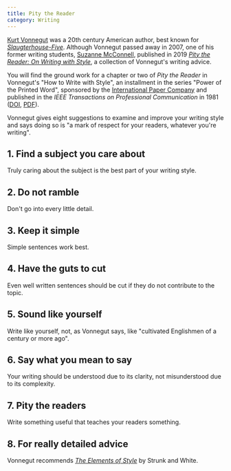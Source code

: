 ```yaml
---
title: Pity the Reader
category: Writing
---
```


[Kurt Vonnegut](https://en.wikipedia.org/wiki/Kurt_Vonnegut) was a 20th century American author, best known for [_Slaugterhouse-Five_](https://www.amazon.com/Slaughterhouse-Five-Novel-Modern-Library-Novels/dp/0385333846). Although Vonnegut passed away in 2007, one of his former writing students, [Suzanne McConnell](https://suzannemcconnell.com/), published in 2019 [_Pity the Reader: On Writing with Style_](https://www.amazon.com/Pity-Reader-Writing-Kurt-Vonnegut/dp/1644210215/), a collection of Vonnegut's writing advice.

You will find the ground work for a chapter or two of _Pity the Reader_ in Vonnegut's "How to Write with Style", an installment in the series "Power of the Printed Word", sponsored by the [International Paper Company](https://en.wikipedia.org/wiki/International_Paper) and published in the _IEEE Transactions on Professional Communication_ in 1981 ([DOI](https://doi.org/10.1109/TPC.1981.6447837), [PDF](https://kmh-lanl.hansonhub.com/pc-24-66-vonnegut.pdf)).

Vonnegut gives eight suggestions to examine and improve your writing style and says doing so is "a mark of respect for your readers, whatever you're writing".

## 1. Find a subject you care about

Truly caring about the subject is the best part of your writing style.

## 2. Do not ramble

Don't go into every little detail.

## 3. Keep it simple

Simple sentences work best.

## 4. Have the guts to cut

Even well written sentences should be cut if they do not contribute to the topic.

## 5. Sound like yourself

Write like yourself, not, as Vonnegut says, like "cultivated Englishmen of a century or more ago".

## 6. Say what you mean to say

Your writing should be understood due to its clarity, not misunderstood due to its complexity.

## 7. Pity the readers

Write something useful that teaches your readers something.

## 8. For really detailed advice

Vonnegut recommends [_The Elements of Style_](https://www.amazon.com/Elements-Style-William-White-Strunk/dp/B000KW42KM) by Strunk and White.
